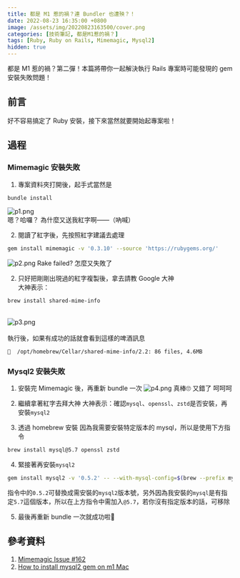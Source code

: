 ```yaml
---
title: 都是 M1 惹的禍？連 Bundler 也遭殃？！
date: 2022-08-23 16:35:00 +0800
image: /assets/img/20220823163500/cover.png
categories: [技術筆記, 都是M1惹的禍？]
tags: [Ruby, Ruby on Rails, Mimemagic, Mysql2]
hidden: true
---
```


都是 M1 惹的禍？第二彈！本篇將帶你一起解決執行 Rails 專案時可能發現的 gem 安裝失敗問題！

## 前言
好不容易搞定了 Ruby 安裝，接下來當然就要開始起專案啦！

## 過程

### Mimemagic 安裝失敗
1. 專案資料夾打開後，起手式當然是
```bash
bundle install
```
![p1.png](/assets/img/20220823163500/p1.png)\
嗯？哈囉？ 為什麼又送我紅字啊——（吶喊）

2. 閱讀了紅字後，先按照紅字建議去處理
```bash
gem install mimemagic -v '0.3.10' --source 'https://rubygems.org/'
```
![p2.png](/assets/img/20220823163500/p2.png)
Rake failed? 怎麼又失敗了

2. 只好把剛剛出現過的紅字複製後，拿去請教 Google 大神\
大神表示：
```bash
brew install shared-mime-info
```
\
![p3.png](/assets/img/20220823163500/p3.png)\
\
執行後，如果有成功的話就會看到這樣的啤酒訊息
```bash
🍺  /opt/homebrew/Cellar/shared-mime-info/2.2: 86 files, 4.6MB
```

### Mysql2 安裝失敗
1. 安裝完 Mimemagic 後，再重新 bundle 一次
![p4.png](/assets/img/20220823163500/p4.png)
真棒🙄 又錯了 呵呵呵

2. 繼續拿著紅字去拜大神
大神表示：確認`mysql`、`openssl`、`zstd`是否安裝，再安裝`mysql2`

3. 透過 homebrew 安裝
因為我需要安裝特定版本的 mysql，所以是使用下方指令
```bash
brew install mysql@5.7 openssl zstd
```

4. 緊接著再安裝`mysql2`
```bash
gem install mysql2 -v '0.5.2' -- --with-mysql-config=$(brew --prefix mysql)@5.7/bin/mysql_config --with-ldflags="-L$(brew --prefix zstd)/lib -L$(brew --prefix openssl)/lib" --with-cppflags=-I$(brew --prefix openssl)/include
```
指令中的`0.5.2`可替換成需安裝的`mysql2`版本號，另外因為我安裝的`mysql`是有指定`5.7`這個版本，所以在上方指令中需加入`@5.7`，若你沒有指定版本的話，可移除

5. 最後再重新 bundle 一次就成功啦🎉

## 參考資料
1. [Mimemagic Issue #162](https://github.com/mimemagicrb/mimemagic/issues/162 "Mimemagic Issue #162") 
2. [How to install mysql2 gem on m1 Mac](https://gist.github.com/fernandoaleman/385aad12a18fe50cf5fd1e988e76fd63 "How to install mysql2 gem on m1 Mac")